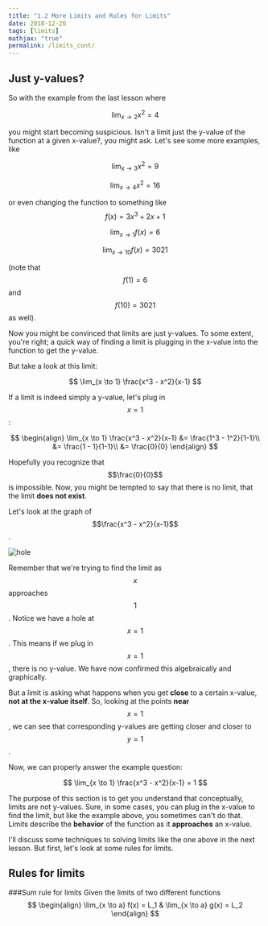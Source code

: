 ```yaml
---
title: "1.2 More Limits and Rules for Limits"
date: 2018-12-26
tags: [limits]
mathjax: "true"
permalink: /limits_cont/
---
```


## Just y-values?
So with the example from the last lesson where

$$
\lim_{x \to 2} x^2 = 4
$$

you might start becoming suspicious. Isn't a limit just the y-value of the function at a given x-value?, you might ask. Let's see some more examples, like

$$
\lim_{x \to 3} x^2 = 9
$$

$$
\lim_{x \to 4} x^2 = 16
$$

or even changing the function to something like $$f(x) = 3x^3 + 2x + 1$$

$$
\lim_{x \to 1} f(x) = 6
$$

$$
\lim_{x \to 10} f(x) = 3021
$$

(note that $$f(1) = 6$$ and $$f(10) = 3021$$ as well).

Now you might be convinced that limits are just y-values. To some extent, you're right; a quick way of finding a limit is plugging in the x-value into the function to get the y-value.

But take a look at this limit:

$$
\lim_{x \to 1} \frac{x^3 - x^2}{x-1}
$$

If a limit is indeed simply a y-value, let's plug in $$x=1$$:

$$
\begin{align}
\lim_{x \to 1} \frac{x^3 - x^2}{x-1} &= \frac{1^3 - 1^2}{1-1}\\
&= \frac{1 - 1}{1-1}\\ &= \frac{0}{0}
\end{align}
$$

Hopefully you recognize that $$\frac{0}{0}$$ is impossible. Now, you might be tempted to say that there is no limit, that the limit **does not exist**.

Let's look at the graph of $$\frac{x^3 - x^2}{x-1}$$.

<img src="{{ site.url }}{{ site.baseurl }}/images/limit_hole_graph.png" alt="hole">

Remember that we're trying to find the limit as $$x$$ approaches $$1$$. Notice we have a hole at $$x = 1$$. This means if we plug in $$x = 1$$, there is no y-value. We have now confirmed this algebraically and graphically.

But a limit is asking what happens when you get **close** to a certain x-value, **not at the x-value itself**. So, looking at the points **near** $$x = 1$$, we can see that corresponding y-values are getting closer and closer to $$y = 1$$.

Now, we can properly answer the example question:

$$
\lim_{x \to 1} \frac{x^3 - x^2}{x-1} = 1
$$

The purpose of this section is to get you understand that conceptually, limits are not y-values. Sure, in some cases, you can plug in the x-value to find the limit, but like the example above, you sometimes can't do that. Limits describe the **behavior** of the function as it **approaches** an x-value.

I'll discuss some techniques to solving limits like the one above in the next lesson. But first, let's look at some rules for limits.

## Rules for limits

###Sum rule for limits
Given the limits of two different functions
$$
\begin{align}
\lim_{x \to a} f(x) = L_1 & \lim_{x \to a} g(x) = L_2
\end{align}
$$
